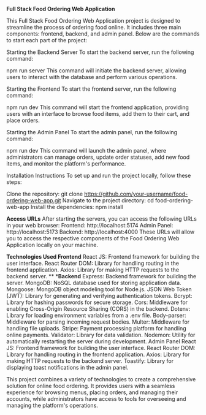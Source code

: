 **Full Stack Food Ordering Web Application**

This Full Stack Food Ordering Web Application project is designed to streamline the process of ordering food online. It includes three main components: frontend, backend, and admin panel. Below are the commands to start each part of the project:

Starting the Backend Server
To start the backend server, run the following command:

npm run server
This command will initiate the backend server, allowing users to interact with the database and perform various operations.

Starting the Frontend
To start the frontend server, run the following command:

npm run dev
This command will start the frontend application, providing users with an interface to browse food items, add them to their cart, and place orders.

Starting the Admin Panel
To start the admin panel, run the following command:

npm run dev
This command will launch the admin panel, where administrators can manage orders, update order statuses, add new food items, and monitor the platform's performance.

Installation Instructions
To set up and run the project locally, follow these steps:

Clone the repository:
git clone https://github.com/your-username/food-ordering-web-app.git
Navigate to the project directory:
cd food-ordering-web-app
Install the dependencies:
npm install

**Access URLs**
After starting the servers, you can access the following URLs in your web browser:
Frontend: http://localhost:5174
Admin Panel: http://localhost:5173
Backend: http://localhost:4000
These URLs will allow you to access the respective components of the Food Ordering Web Application locally on your machine.

**Technologies Used
Frontend**
React JS: Frontend framework for building the user interface.
React Router DOM: Library for handling routing in the frontend application.
Axios: Library for making HTTP requests to the backend server.
**
***Backend**
Express: Backend framework for building the server.
MongoDB: NoSQL database used for storing application data.
Mongoose: MongoDB object modeling tool for Node.js.
JSON Web Token (JWT): Library for generating and verifying authentication tokens.
Bcrypt: Library for hashing passwords for secure storage.
Cors: Middleware for enabling Cross-Origin Resource Sharing (CORS) in the backend.
Dotenv: Library for loading environment variables from a .env file.
Body-parser: Middleware for parsing incoming request bodies.
Multer: Middleware for handling file uploads.
Stripe: Payment processing platform for handling online payments.
Validator: Library for data validation.
Nodemon: Utility for automatically restarting the server during development.
Admin Panel
React JS: Frontend framework for building the user interface.
React Router DOM: Library for handling routing in the frontend application.
Axios: Library for making HTTP requests to the backend server.
Toastify: Library for displaying toast notifications in the admin panel.


This project combines a variety of technologies to create a comprehensive solution for online food ordering. It provides users with a seamless experience for browsing menus, placing orders, and managing their accounts, while administrators have access to tools for overseeing and managing the platform's operations.
